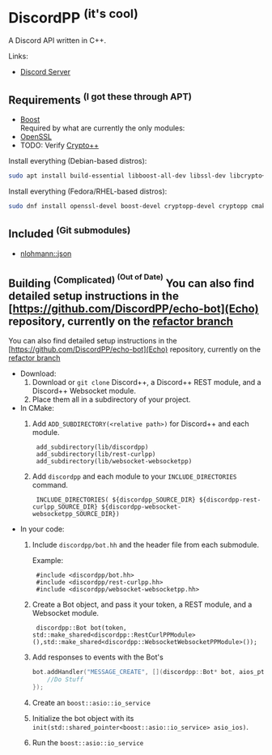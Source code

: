 DiscordPP <sup>(it's cool)</sup>
===
A Discord API written in C++.

Links:
* [Discord Server](https://discord.gg/0usP6xmT4sQ4kIDh)

Requirements <sup>(I got these through APT)</sup>
---
* [Boost](http://www.boost.org/)\
Required by what are currently the only modules:
* [OpenSSL](https://www.openssl.org/)
* TODO: Verify [Crypto++](https://www.cryptopp.com/)

Install everything (Debian-based distros):
```sh
sudo apt install build-essential libboost-all-dev libssl-dev libcrypto++-dev libcurl4-openssl-dev
```
Install everything (Fedora/RHEL-based distros):
```sh
sudo dnf install openssl-devel boost-devel cryptopp-devel cryptopp cmake
```

Included <sup>(Git submodules)</sup>
--
* [nlohmann::json](https://github.com/nlohmann/json)

Building <sup>(Complicated) <sup>(Out of Date)</sup></sup>
You can also find detailed setup instructions in the [https://github.com/DiscordPP/echo-bot](Echo) repository, currently on the [refactor branch](https://github.com/DiscordPP/echo-bot/tree/dpp-refactor)
---
You can also find detailed setup instructions in the [https://github.com/DiscordPP/echo-bot](Echo) repository, currently on the [refactor branch](https://github.com/DiscordPP/echo-bot/tree/dpp-refactor)
* Download:
    1. Download or `git clone` Discord++, a Discord++ REST module, and a Discord++ Websocket module.
    2. Place them all in a subdirectory of your project.
* In CMake:
    1. Add `ADD_SUBDIRECTORY(<relative path>)` for Discord++ and each module.
        
            add_subdirectory(lib/discordpp)
            add_subdirectory(lib/rest-curlpp)
            add_subdirectory(lib/websocket-websocketpp)
        
    2. Add `discordpp` and each module to your `INCLUDE_DIRECTORIES` command.
        
            INCLUDE_DIRECTORIES( ${discordpp_SOURCE_DIR} ${discordpp-rest-curlpp_SOURCE_DIR} ${discordpp-websocket-websocketpp_SOURCE_DIR})
    
* In your code:
    1. Include `discordpp/bot.hh` and the header file from each submodule.
    
        Example:
        
            #include <discordpp/bot.hh>
            #include <discordpp/rest-curlpp.hh>
            #include <discordpp/websocket-websocketpp.hh>
            
    2. Create a Bot object, and pass it your token, a REST module, and a Websocket module.
            
            discordpp::Bot bot(token, std::make_shared<discordpp::RestCurlPPModule>(),std::make_shared<discordpp::WebsocketWebsocketPPModule>());
    
    3. Add responses to events with the Bot's
    
        ```cpp
        bot.addHandler("MESSAGE_CREATE", [](discordpp::Bot* bot, aios_ptr asio_ios, json msg){
            //Do Stuff
        });
        ```
    
    3. Create an `boost::asio::io_service`
    4. Initialize the bot object with its `init(std::shared_pointer<boost::asio::io_service> asio_ios)`.
    5. Run the `boost::asio::io_service`

